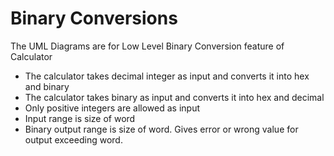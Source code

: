 # Binary Conversions
The UML Diagrams are for Low Level Binary Conversion feature of Calculator
 - The calculator takes decimal integer as input and converts it into hex and binary
 - The calculator takes binary as input and converts it into hex and decimal
 - Only positive integers are allowed as input
 - Input range is size of word
 - Binary output range is size of word. Gives error or wrong value for output exceeding word. 